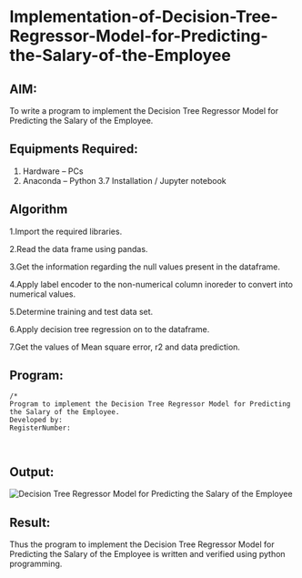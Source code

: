 # Implementation-of-Decision-Tree-Regressor-Model-for-Predicting-the-Salary-of-the-Employee

## AIM:
To write a program to implement the Decision Tree Regressor Model for Predicting the Salary of the Employee.

## Equipments Required:
1. Hardware – PCs
2. Anaconda – Python 3.7 Installation / Jupyter notebook

## Algorithm

1.Import the required libraries.

2.Read the data frame using pandas.

3.Get the information regarding the null values present in the dataframe.

4.Apply label encoder to the non-numerical column inoreder to convert into numerical values.

5.Determine training and test data set.

6.Apply decision tree regression on to the dataframe.

7.Get the values of Mean square error, r2 and data prediction. 

## Program:
```
/*
Program to implement the Decision Tree Regressor Model for Predicting the Salary of the Employee.
Developed by: 
RegisterNumber:  



```

## Output:
![Decision Tree Regressor Model for Predicting the Salary of the Employee](sam.png)


## Result:
Thus the program to implement the Decision Tree Regressor Model for Predicting the Salary of the Employee is written and verified using python programming.

